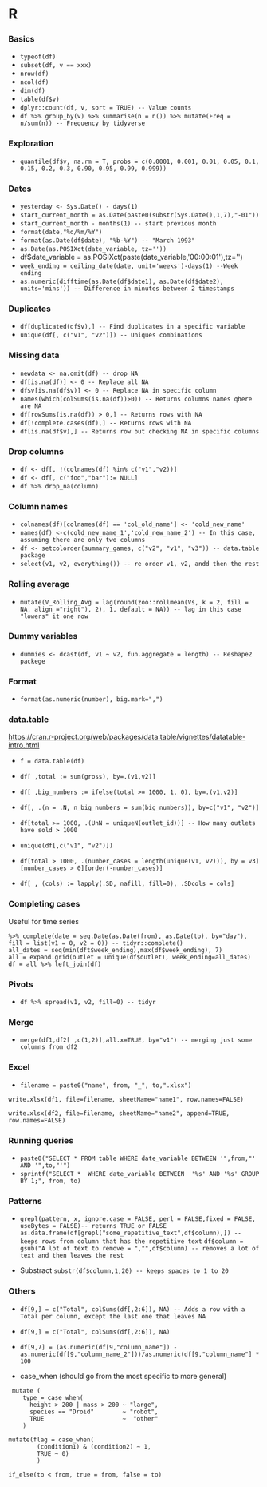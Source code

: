# R #

### Basics

- ```typeof(df)```
- ```subset(df, v == xxx)```
- ```nrow(df)```
- ```ncol(df)```
- ```dim(df)```
- ```table(df$v)```
- ```dplyr::count(df, v, sort = TRUE) -- Value counts```
- ```df %>% group_by(v) %>% summarise(n = n()) %>% mutate(Freq = n/sum(n)) -- Frequency by tidyverse```

### Exploration

- ```quantile(df$v, na.rm = T, probs = c(0.0001, 0.001, 0.01, 0.05, 0.1, 0.15, 0.2, 0.3, 0.90, 0.95, 0.99, 0.999))```

### Dates 

- ```yesterday <- Sys.Date() - days(1)```
- ```start_current_month = as.Date(paste0(substr(Sys.Date(),1,7),"-01"))```
- ```start_current_month - months(1) -- start previous month```
- ```format(date,"%d/%m/%Y")```
- ```format(as.Date(df$date), "%b-%Y") -- "March 1993"```
- ```as.Date(as.POSIXct(date_variable, tz=''))```
- df$date_variable = as.POSIXct(paste(date_variable,'00:00:01'),tz='')
- ```week_ending = ceiling_date(date, unit='weeks')-days(1) --Week ending```
- ```as.numeric(difftime(as.Date(df$date1), as.Date(df$date2), units='mins')) -- Difference in minutes between 2 timestamps```

### Duplicates

- ```df[duplicated(df$v),] -- Find duplicates in a specific variable```
- ```unique(df[, c("v1", "v2")]) -- Uniques combinations```

### Missing data

- ```newdata <- na.omit(df) -- drop NA```
- ```df[is.na(df)] <- 0 -- Replace all NA```
- ```df$v[is.na(df$v)] <- 0 -- Replace NA in specific column```
- ```names(which(colSums(is.na(df))>0)) -- Returns columns names qhere are NA```
- ```df[rowSums(is.na(df)) > 0,] -- Returns rows with NA```
- ```df[!complete.cases(df),] -- Returns rows with NA```
- ```df[is.na(df$v),] -- Returns row but checking NA in specific columns```

### Drop columns
- ```df <- df[, !(colnames(df) %in% c("v1","v2))] ```
- ```df <- df[, c("foo","bar"):= NULL]```
- ```df %>% drop_na(column)```

### Column names
- ```colnames(df)[colnames(df) == 'col_old_name'] <- 'cold_new_name'```
- ```names(df) <-c(cold_new_name_1','cold_new_name_2') -- In this case, assuming there are only two columns```
- ```df <- setcolorder(summary_games, c("v2", "v1", "v3")) -- data.table package```
- ```select(v1, v2, everything()) -- re order v1, v2, andd then the rest```

### Rolling average
- ```mutate(V_Rolling_Avg = lag(round(zoo::rollmean(Vs, k = 2, fill = NA, align ="right"), 2), 1, default = NA)) -- lag in this case "lowers" it one row```

### Dummy variables
- ```dummies <- dcast(df, v1 ~ v2, fun.aggregate = length) -- Reshape2 packege```

### Format

- ```format(as.numeric(number), big.mark=",")```

### data.table

https://cran.r-project.org/web/packages/data.table/vignettes/datatable-intro.html

- ```f = data.table(df)```
- ```df[ ,total := sum(gross), by=.(v1,v2)]```
- ```df[ ,big_numbers := ifelse(total >= 1000, 1, 0), by=.(v1,v2)]```
- ```df[, .(n = .N, n_big_numbers = sum(big_numbers)), by=c("v1", "v2")]``` 
- ```df[total >= 1000, .(UnN = uniqueN(outlet_id))] -- How many outlets have sold > 1000```
- ```unique(df[,c("v1", "v2")])```
- ```df[total > 1000, .(number_cases = length(unique(v1, v2))), by = v3][number_cases > 0][order(-number_cases)]```

- ```df[ , (cols) := lapply(.SD, nafill, fill=0), .SDcols = cols]```

### Completing cases

Useful for time series 

```
%>% complete(date = seq.Date(as.Date(from), as.Date(to), by="day"), fill = list(v1 = 0, v2 = 0)) -- tidyr::complete()
all_dates = seq(min(dft$week_ending),max(df$week_ending), 7)
all = expand.grid(outlet = unique(df$outlet), week_ending=all_dates)
df = all %>% left_join(df)
```

### Pivots
- ```df %>% spread(v1, v2, fill=0) -- tidyr```

### Merge

- ```merge(df1,df2[ ,c(1,2)],all.x=TRUE, by="v1") -- merging just some columns from df2```

### Excel

- ```filename = paste0("name", from, "_", to,".xlsx")```

```write.xlsx(df1, file=filename, sheetName="name1", row.names=FALSE)```

```write.xlsx(df2, file=filename, sheetName="name2", append=TRUE, row.names=FALSE)```

### Running queries

- ```paste0("SELECT * FROM table WHERE date_variable BETWEEN '",from,"' AND '",to,"'")```
- ```sprintf("SELECT *  WHERE date_variable BETWEEN  '%s' AND '%s' GROUP BY 1;", from, to)```

### Patterns

- ```grepl(pattern, x, ignore.case = FALSE, perl = FALSE,fixed = FALSE, useBytes = FALSE)-- returns TRUE or FALSE```
```as.data.frame(df[grepl("some_repetitive_text",df$column),]) -- keeps rows from column that has the repetitive text``` 
```df$column = gsub("A lot of text to remove = ","",df$column) -- removes a lot of text and then leaves the rest```

- Substract
```substr(df$column,1,20) -- keeps spaces to 1 to 20```


### Others

- ```df[9,] = c("Total", colSums(df[,2:6]), NA) -- Adds a row with a Total per column, except the last one that leaves NA```
- ```df[9,] = c("Total", colSums(df[,2:6]), NA)```
- ```df[9,7] = (as.numeric(df[9,"column_name"]) - as.numeric(df[9,"column_name_2"]))/as.numeric(df[9,"column_name"] * 100 ```

- case_when (should go from the most specific to more general)

```
 mutate (
    type = case_when(
      height > 200 | mass > 200 ~ "large",
      species == "Droid"        ~ "robot",
      TRUE                      ~  "other"
    )
    
mutate(flag = case_when(
        (condition1) & (condition2) ~ 1, 
        TRUE ~ 0)
        )
        
if_else(to < from, true = from, false = to) 
```
